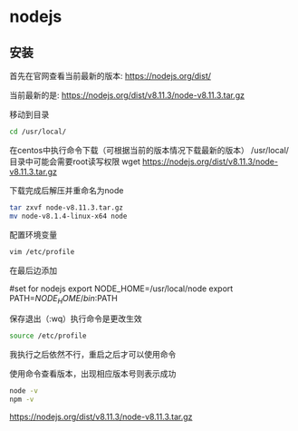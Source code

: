 # nodejs

## 安装

首先在官网查看当前最新的版本: https://nodejs.org/dist/

当前最新的是: https://nodejs.org/dist/v8.11.3/node-v8.11.3.tar.gz

移动到目录

```bash
cd /usr/local/
```

在centos中执行命令下载（可根据当前的版本情况下载最新的版本）
/usr/local/目录中可能会需要root读写权限
wget https://nodejs.org/dist/v8.11.3/node-v8.11.3.tar.gz
 
 
下载完成后解压并重命名为node

```bash
tar zxvf node-v8.11.3.tar.gz
mv node-v8.1.4-linux-x64 node
```

配置环境变量

```bash
vim /etc/profile
```

在最后边添加

#set for nodejs
export NODE_HOME=/usr/local/node
export PATH=$NODE_HOME/bin:$PATH
 
保存退出（:wq）执行命令是更改生效

```bash
source /etc/profile
```

我执行之后依然不行，重启之后才可以使用命令

使用命令查看版本，出现相应版本号则表示成功

```bash
node -v
npm -v
```


https://nodejs.org/dist/v8.11.3/node-v8.11.3.tar.gz